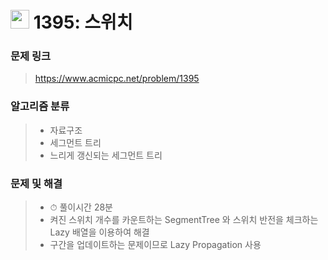 # <img src="https://d2gd6pc034wcta.cloudfront.net/tier/18.svg" width="30">  1395: 스위치

### 문제 링크

> https://www.acmicpc.net/problem/1395



### 알고리즘 분류

>- 자료구조
>- 세그먼트 트리
>- 느리게 갱신되는 세그먼트 트리



### 문제 및 해결

>- ⏱ 풀이시간 28분
>- 켜진 스위치 개수를 카운트하는 SegmentTree 와 스위치 반전을 체크하는 Lazy 배열을 이용하여 해결
>- 구간을 업데이트하는 문제이므로 Lazy Propagation 사용

